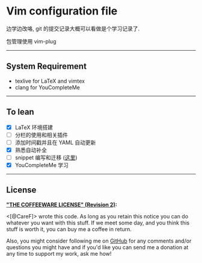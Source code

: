 # Vim configuration file 

边学边改咯, git 的提交记录大概可以看做是个学习记录了. 

包管理使用 vim-plug

--------

## System Requirement

- texlive for LaTeX and vimtex
- clang for YouCompleteMe

--------

## To lean 

- [x] LaTeX 环境搭建
- [ ] 分栏的使用和相关插件
- [ ] 添加时间戳并且在 YAML 自动更新 
- [X] 熟悉自动补全
- [ ] snippet 编写和迁移 ([这里](http://mednoter.com/UltiSnips.html))
- [X] YouCompleteMe 学习

--------

## License

**["THE COFFEEWARE LICENSE" (Revision
2)](https://github.com/Jmlevick/coffeeware-license):**

<[@CareF]> wrote this code. As long as you retain this notice you can
do whatever you want with this stuff. If we meet some day, and you
think this stuff is worth it, you can buy me a coffee in return. 

Also, you might consider following me on [GitHub](https://github.com/CareF) 
for any comments and/or questions you might have and if you'd like you
can send me a donation at any time to support my work, ask me how!

